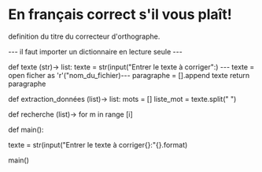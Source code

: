 # En français correct s'il vous plaît!
definition du titre du correcteur d'orthographe.

--- il faut importer un dictionnaire en lecture seule ---

def texte (str)-> list:
  texte = str(input("Entrer le texte à corriger":)
  --- texte = open ficher as 'r'("nom_du_fichier)---
  paragraphe = [].append texte
  return paragraphe
  
def extraction_données (list)-> list:
  mots = [] 
  liste_mot = texte.split(" ")
  
def recherche (list)-> 
  for m in range [i]


def main():

texte = str(input("Entrer le texte à corriger{}:"{}.format)

main()
